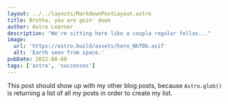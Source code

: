 ```yaml
---
layout: ../../layouts/MarkdownPostLayout.astro
title: Brotha, you are goin' down
author: Astro Learner
description: "We're sitting here like a coupla regular fellas..."
image:
  url: 'https://astro.build/assets/hero_NkT0b.avif'
  alt: 'Earth seen from space.'
pubDate: 2022-08-08
tags: ['astro', 'successes']
---
```


This post should show up with my other blog posts, because `Astro.glob()` is returning a list of all my posts in order to create my list.
